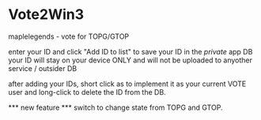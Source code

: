 # Vote2Win3
maplelegends - vote for TOPG/GTOP 

enter your ID and click "Add ID to list" to save your ID in the *private* app DB 
your ID will stay on your device ONLY and will not be uploaded to anyother service / outsider DB

after adding your IDs, short click as to implement it as your current VOTE user and long-click to delete the ID from the DB.

*** new feature ***
switch to change state from TOPG and GTOP.
